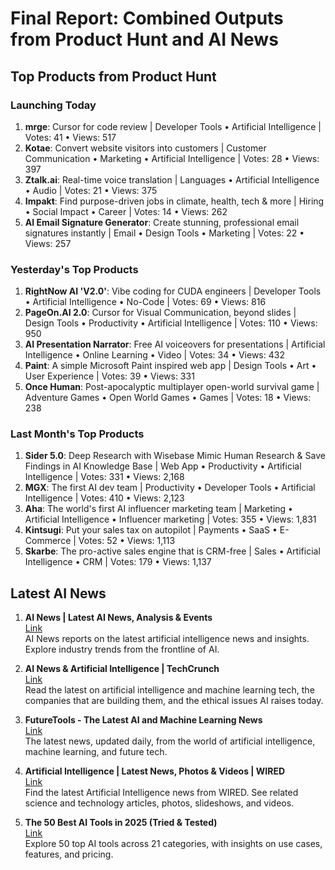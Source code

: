 # Final Report: Combined Outputs from Product Hunt and AI News

## Top Products from Product Hunt

### Launching Today
1. **mrge**: Cursor for code review | Developer Tools • Artificial Intelligence | Votes: 41 • Views: 517
2. **Kotae**: Convert website visitors into customers | Customer Communication • Marketing • Artificial Intelligence | Votes: 28 • Views: 397
3. **Ztalk.ai**: Real-time voice translation | Languages • Artificial Intelligence • Audio | Votes: 21 • Views: 375
4. **Impakt**: Find purpose-driven jobs in climate, health, tech & more | Hiring • Social Impact • Career | Votes: 14 • Views: 262
5. **AI Email Signature Generator**: Create stunning, professional email signatures instantly | Email • Design Tools • Marketing | Votes: 22 • Views: 257

### Yesterday's Top Products
1. **RightNow AI 'V2.0'**: Vibe coding for CUDA engineers | Developer Tools • Artificial Intelligence • No-Code | Votes: 69 • Views: 816
2. **PageOn.AI 2.0**: Cursor for Visual Communication, beyond slides | Design Tools • Productivity • Artificial Intelligence | Votes: 110 • Views: 950
3. **AI Presentation Narrator**: Free AI voiceovers for presentations | Artificial Intelligence • Online Learning • Video | Votes: 34 • Views: 432
4. **Paint**: A simple Microsoft Paint inspired web app | Design Tools • Art • User Experience | Votes: 39 • Views: 331
5. **Once Human**: Post-apocalyptic multiplayer open-world survival game | Adventure Games • Open World Games • Games | Votes: 18 • Views: 238

### Last Month's Top Products
1. **Sider 5.0**: Deep Research with Wisebase Mimic Human Research & Save Findings in AI Knowledge Base | Web App • Productivity • Artificial Intelligence | Votes: 331 • Views: 2,168
2. **MGX**: The first AI dev team | Productivity • Developer Tools • Artificial Intelligence | Votes: 410 • Views: 2,123
3. **Aha**: The world's first AI influencer marketing team | Marketing • Artificial Intelligence • Influencer marketing | Votes: 355 • Views: 1,831
4. **Kintsugi**: Put your sales tax on autopilot | Payments • SaaS • E-Commerce | Votes: 52 • Views: 1,113
5. **Skarbe**: The pro-active sales engine that is CRM-free | Sales • Artificial Intelligence • CRM | Votes: 179 • Views: 1,137

## Latest AI News

1. **AI News | Latest AI News, Analysis & Events**  
   [Link](https://www.artificialintelligence-news.com/)  
   AI News reports on the latest artificial intelligence news and insights. Explore industry trends from the frontline of AI.

2. **AI News & Artificial Intelligence | TechCrunch**  
   [Link](https://techcrunch.com/category/artificial-intelligence/)  
   Read the latest on artificial intelligence and machine learning tech, the companies that are building them, and the ethical issues AI raises today.

3. **FutureTools - The Latest AI and Machine Learning News**  
   [Link](https://www.futuretools.io/news)  
   The latest news, updated daily, from the world of artificial intelligence, machine learning, and future tech.

4. **Artificial Intelligence | Latest News, Photos & Videos | WIRED**  
   [Link](https://www.wired.com/tag/artificial-intelligence/)  
   Find the latest Artificial Intelligence news from WIRED. See related science and technology articles, photos, slideshows, and videos.

5. **The 50 Best AI Tools in 2025 (Tried & Tested)**  
   [Link](https://www.synthesia.io/post/ai-tools)  
   Explore 50 top AI tools across 21 categories, with insights on use cases, features, and pricing.

